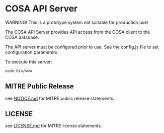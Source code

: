 # COSA API Server

WARNING! This is a prototype system not suitable for production use!

The COSA API Server provides API access from the COSA client to the COSA database.

The API server must be configured prior to use. See the config.js file to set configuration
parameters.

To execute this server:

```bash
node bin/www
```


## MITRE Public Release

see [NOTICE.md](./NOTICE.md) for MITRE public release statements.

## LICENSE

see [LICENSE.md](./LICENSE.md) for MITRE license statements.

